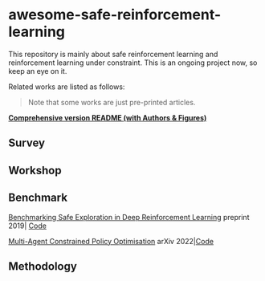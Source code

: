 # awesome-safe-reinforcement-learning

This repository is mainly about safe reinforcement learning and reinforcement learning under constraint. This is an ongoing project now, so keep an eye on it.

Related works are listed as follows:

> Note that some works are just pre-printed articles.

**[Comprehensive version README (with Authors & Figures)](./Comprehensive_readme.md)**



## Survey



## Workshop



## Benchmark

[Benchmarking Safe Exploration in Deep Reinforcement Learning](https://cdn.openai.com/safexp-short.pdf) preprint 2019| [Code](https://github.com/openai/safety-gym)

[Multi-Agent Constrained Policy Optimisation](https://github.com/chauncygu/Safe-Multi-Agent-Mujoco) arXiv 2022|[Code](https://github.com/chauncygu/Safe-Multi-Agent-Mujoco)

## Methodology

